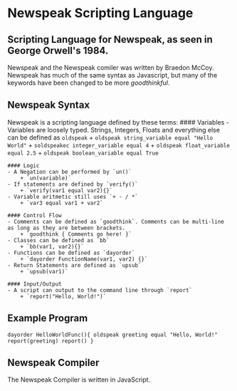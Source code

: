 # Newspeak Scripting Language
## Scripting Language for Newspeak, as seen in George Orwell's 1984.

Newspeak and the Newspeak comiler was written by Braedon McCoy. Newspeak has much of the same syntax as Javascript, but many of the keywords have been changed to be more *goodthinkful*.

## Newspeak Syntax
Newspeak is a scripting language defined by these terms:
	#### Variables
	- Variables are loosely typed. Strings, Integers, Floats and everything else can be defined as `oldspeak`
		+ `oldspeak string_variable equal "Hello World"`
		+ `soldspeakec integer_variable equal 4`
		+ `oldspeak float_variable equal 2.5`
		+ `oldspeak boolean_variable equal True`

	#### Logic
	- A Negation can be performed by `un()`
		+ `un(variable)`
	- If statements are defined by `verify()`
		+ `verify(var1 equal var2){}`
	- Variable aritmetic still uses `+ - / *`
		+ `var3 equal var1 + var2`

	#### Control Flow
	- Comments can be defined as `goodthink`. Comments can be multi-line as long as they are between brackets.
		+ `goodthink { Comments go here! }`
	- Classes can be defined as `bb`
		+ `bb(var1, var2){}`
	- Functions can be defined as `dayorder`
		+ `dayorder FunctionName(var1, var2) {}`
	- Return Statements are defined as `upsub`
		+ `upsub(var1)`

	#### Input/Output
	- A script can output to the command line through `report`
		+ `report("Hello, World!")`

## Example Program

`dayorder HelloWorldFunc(){
oldspeak greeting equal "Hello, World!"
report(greeting)
report()
}`

## Newspeak Compiler
The Newspeak Compiler is written in JavaScript.